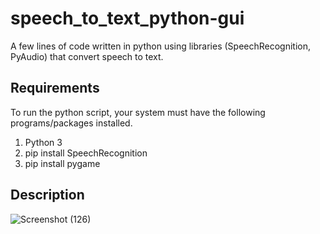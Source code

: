 # speech_to_text_python-gui
A few lines of code written in python using libraries (SpeechRecognition, PyAudio) that convert speech to text.
## Requirements
To run the python script, your system must have the following programs/packages installed.

1. Python 3
2. pip install SpeechRecognition
3. pip install pygame

## Description

![Screenshot (126)](https://user-images.githubusercontent.com/81071871/113744120-098f4a80-9722-11eb-92fa-e06222b08cb8.png)

